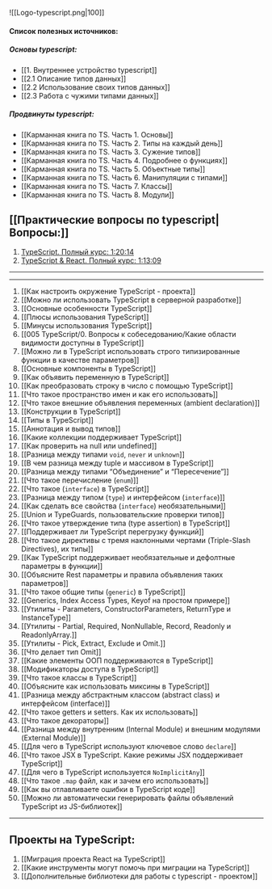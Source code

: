 ![[Logo-typescript.png|100]]

#### Список полезных источников:

##### Основы typescript:
* [[1. Внутреннее устройство typescript]]
* [[2.1 Описание типов данных]]
* [[2.2 Использование своих типов данных]]
* [[2.3 Работа с чужими типами данных]]

##### Продвинуты typescript:
* [[Карманная книга по TS. Часть 1. Основы]]
* [[Карманная книга по TS. Часть 2. Типы на каждый день]]
* [[Карманная книга по TS. Часть 3. Сужение типов]]
* [[Карманная книга по TS. Часть 4. Подробнее о функциях]]
* [[Карманная книга по TS. Часть 5. Объектные типы]]
* [[Карманная книга по TS. Часть 6. Манипуляции с типами]]
* [[Карманная книга по TS. Часть 7. Классы]]
* [[Карманная книга по TS. Часть 8. Модули]]

## [[Практические вопросы по typescript|Вопросы:]]

1. [TypeScript. Полный курс: 1:20:14](https://www.youtube.com/watch?v=5QnZ9AyDW6c&list=PLNkWIWHIRwMFKmmIPVaCPpusgloMMgxN2&index=10)
2. [TypeScript & React. Полный курс: 1:13:09](https://www.youtube.com/watch?v=xL-a5Tox7Qw&list=PLNkWIWHIRwMFKmmIPVaCPpusgloMMgxN2&index=11)

___
____

1. [[Как настроить окружение TypeScript - проекта]]
2. [[Можно ли использовать TypeScript в серверной разработке]]
3. [[Основные особенности TypeScript]]
4. [[Плюсы использования TypeScript]]
5. [[Минусы использования TypeScript]]
6. [[005 TypeScript/0. Вопросы к собеседованию/Какие области видимости доступны в TypeScript]]
7. [[Можно ли в TypeScript использовать строго типизированные функции в качестве параметров]]
8. [[Основные компоненты в TypeScript]]
9. [[Как объявить переменную в TypeScript]]
10. [[Как преобразовать строку в число с помощью TypeScript]]
11. [[Что такое пространство имен и как его использовать]]
12. [[Что такое внешние объявления переменных (ambient declaration)]]
13. [[Конструкции в TypeScript]]
14. [[Типы в TypeScript]]
15. [[Аннотация и вывод типов]]
16. [[Какие коллекции поддерживает TypeScript]]
17. [[Как проверить на null или undefined]]
18. [[Разница между типами `void`, `never` и `unknown`]]
19. [[В чем разница между tuple и массивом в TypeScript]]
20. [[Разница между типами “Объединение” и “Пересечение”]]
21. [[Что такое перечисление (`enum`)]]
22. [[Что такое (`interface`) в TypeScript]]
23. [[Разница между типом (`type`) и интерфейсом (`interface`)]]
24. [[Как сделать все свойства (`interface`) необязательными]]
25. [[Union и TypeGuards, пользовательские проверки типов]]
26. [[Что такое утверждение типа (type assertion) в TypeScript]]
27. [[Поддерживает ли TypeScript перегрузку функций]]
28. [[Что такое директивы с тремя наклонными чертами (Triple-Slash Directives), их типы]]
29. [[Как TypeScript поддерживает необязательные и дефолтные параметры в функции]]
30. [[Объясните Rest параметры и правила объявления таких параметров]]
31. [[Что такое общие типы (`generic`) в TypeScript]]
32. [[Generics, Index Access Types, Keyof на простом примере]]
33. [[Утилиты - Parameters, ConstructorParameters, ReturnType и InstanceType]]
34. [[Утилиты - Partial, Required, NonNullable, Record, Readonly и ReadonlyArray.]]
35. [[Утилиты - Pick, Extract, Exclude и Omit.]]
36. [[Что делает тип Omit]]
37. [[Какие элементы ООП поддерживаются в TypeScript]]
38. [[Модификаторы доступа в TypeScript]]
39. [[Что такое классы в TypeScript]]
40. [[Объясните как использовать миксины в TypeScript]]
41. [[Разница между абстрактным классом (abstract class) и интерфейсом (interface)]]
42. [[Что такое getters и setters. Как их использовать]]
43. [[Что такое декораторы]]
44. [[Разница между внутренним (Internal Module) и внешним модулями (External Module)]]
45. [[Для чего в TypeScript используют ключевое слово `declare`]]
46. [[Что такое JSX в TypeScript. Какие режимы JSX поддерживает TypeScript]]
47. [[Для чего в TypeScript используется `NoImplicitAny`]]
48. [[Что такое `.map` файл, как и зачем его использовать]]
49. [[Как вы отлавливаете ошибки в TypeScript коде]]
50. [[Можно ли автоматически генерировать файлы объявлений TypeScript из JS-библиотек]]

___
## Проекты на TypeScript:

1. [[Миграция проекта React на TypeScript]]
2. [[Какие инструменты могут помочь при миграции на TypeScript]]
3. [[Дополнительные библиотеки для работы с typescript - проектом]]


